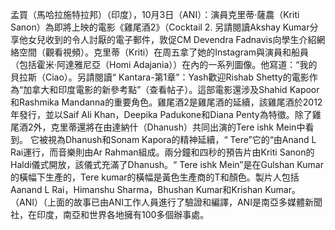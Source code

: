 孟買（馬哈拉施特拉邦）（印度），10月3日（ANI）：演員克里蒂·薩農（Kriti Sanon）為即將上映的電影《雞尾酒2》（Cocktail 2. 另請閱讀Akshay Kumar分享他女兒收到的令人討厭的電子郵件，敦促CM Devendra Fadnavis向學生介紹網絡空間（觀看視頻）。克里蒂（Kriti）在周五拿了她的Instagram與演員和船員（包括霍米·阿達雅尼亞（Homi Adajania））在內的一系列圖像。他寫道：“我的貝拉斯（Ciao）。另請閱讀“ Kantara-第1章”：Yash歡迎Rishab Shetty的電影作為“加拿大和印度電影的新參考點”（查看帖子）。這部電影還涉及Shahid Kapoor和Rashmika Mandanna的重要角色。雞尾酒2是雞尾酒的延續，該雞尾酒於2012年發行，並以Saif Ali Khan，Deepika Padukone和Diana Penty為特徵。除了雞尾酒2外，克里蒂還將在由達納什（Dhanush）共同出演的Tere ishk Mein中看到。 它被視為Dhanush和Sonam Kapora的精神延續，“ Tere”它的“由Anand L Rai運行，而音樂則由Ar Rahman組成。兩分鐘和四秒的預告片由Kriti Sanon的Haldi儀式開放，該儀式充滿了Dhanush。“ Tere ishk Mein”是在Gulshan Kumar的橫幅下生產的，Tere kumar的橫幅是黃色生產商的T和顏色。製片人包括Aanand L Rai，Himanshu Sharma，Bhushan Kumar和Krishan Kumar。 （ANI）（上面的故事已由ANI工作人員進行了驗證和編譯，ANI是南亞多媒體新聞社，在印度，南亞和世界各地擁有100多個辦事處。